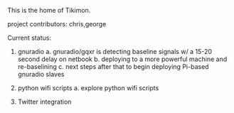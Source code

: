 This is the home of Tikimon.

project contributors:
chris,george

Current status:



1. gnuradio
    a. gnuradio/gqxr is detecting baseline signals w/ a 15-20 second delay on netbook
    b. deploying to a more powerful machine and re-baselining
    c. next steps after that to begin deploying Pi-based  gnuradio slaves

2. python wifi scripts
    a. explore python wifi scripts

3. Twitter integration

